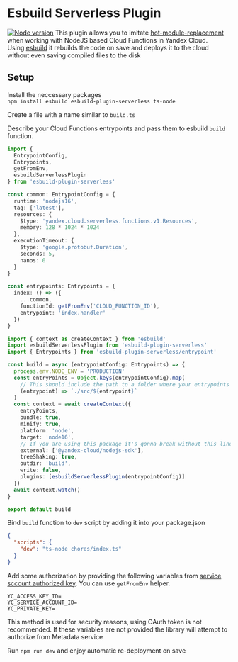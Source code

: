 # Esbuild Serverless Plugin
[![Node version](https://img.shields.io/npm/v/esbuild-plugin-serverless.svg?style=flat)](https://www.npmjs.com/package/esbuild-plugin-serverless)
This plugin allows you to imitate [hot-module-replacement](https://webpack.js.org/guides/hot-module-replacement/) when working with NodeJS based Cloud Functions in Yandex Cloud. \
Using [esbuild](esbuild.github.io) it rebuilds the code on save and deploys it to the cloud without even saving compiled files to the disk

## Setup
Install the neccessary packages \
`npm install esbuild esbuild-plugin-serverless ts-node`

Create a file with a name similar to `build.ts`

Describe your Cloud Functions entrypoints and pass them to esbuild `build` function.
```typescript
import {
  EntrypointConfig,
  Entrypoints,
  getFromEnv,
  esbuildServerlessPlugin
} from 'esbuild-plugin-serverless'

const common: EntrypointConfig = {
  runtime: 'nodejs16',
  tag: ['latest'],
  resources: {
    $type: 'yandex.cloud.serverless.functions.v1.Resources',
    memory: 128 * 1024 * 1024
  },
  executionTimeout: {
    $type: 'google.protobuf.Duration',
    seconds: 5,
    nanos: 0
  }
}

const entrypoints: Entrypoints = {
  index: () => ({
    ...common,
    functionId: getFromEnv('CLOUD_FUNCTION_ID'),
    entrypoint: 'index.handler'
  })
}

import { context as createContext } from 'esbuild'
import esbuildServerlessPlugin from 'esbuild-plugin-serverless'
import { Entrypoints } from 'esbuild-plugin-serverless/entrypoint'

const build = async (entrypointConfig: Entrypoints) => {
  process.env.NODE_ENV = 'PRODUCTION'
  const entryPoints = Object.keys(entrypointConfig).map(
    // This should include the path to a folder where your entrypoints reside as individual files
    (entrypoint) => `./src/${entrypoint}`
  )
  const context = await createContext({
    entryPoints,
    bundle: true,
    minify: true,
    platform: 'node',
    target: 'node16',
    // If you are using this package it's gonna break without this line
    external: ['@yandex-cloud/nodejs-sdk'],
    treeShaking: true,
    outdir: 'build',
    write: false,
    plugins: [esbuildServerlessPlugin(entrypointConfig)]
  })
  await context.watch()
}

export default build
```

Bind `build` function to `dev` script by adding it into your package.json
```json
{
  "scripts": {
    "dev": "ts-node chores/index.ts"
  }
}
```

Add some authorization by providing the following variables from [service sccount authorized key](https://cloud.yandex.ru/docs/iam/operations/authorized-key/create). You can use `getFromEnv` helper.
```
YC_ACCESS_KEY_ID=
YC_SERVICE_ACCOUNT_ID=
YC_PRIVATE_KEY=
```
This method is used for security reasons, using OAuth token is not recommended. If these variables are not provided the library will attempt to authorize from Metadata service

Run `npm run dev` and enjoy automatic re-deployment on save